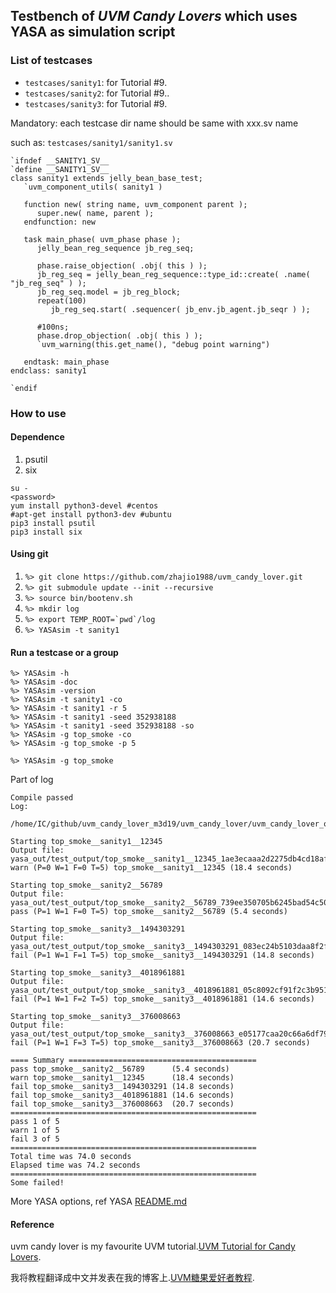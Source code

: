 ## Testbench of *UVM Candy Lovers* which uses YASA as simulation script

### List of testcases
- `testcases/sanity1`: for Tutorial #9.
- `testcases/sanity2`: for Tutorial #9..
- `testcases/sanity3`: for Tutorial #9.

Mandatory: each testcase dir name should be same with xxx.sv name

such as: `testcases/sanity1/sanity1.sv`

```
`ifndef __SANITY1_SV__
`define __SANITY1_SV__
class sanity1 extends jelly_bean_base_test;
   `uvm_component_utils( sanity1 )

   function new( string name, uvm_component parent );
      super.new( name, parent );
   endfunction: new

   task main_phase( uvm_phase phase );
      jelly_bean_reg_sequence jb_reg_seq;

      phase.raise_objection( .obj( this ) );
      jb_reg_seq = jelly_bean_reg_sequence::type_id::create( .name( "jb_reg_seq" ) );
      jb_reg_seq.model = jb_reg_block;
      repeat(100)
         jb_reg_seq.start( .sequencer( jb_env.jb_agent.jb_seqr ) );
      
      #100ns;
      phase.drop_objection( .obj( this ) );
      `uvm_warning(this.get_name(), "debug point warning")
      
   endtask: main_phase
endclass: sanity1

`endif
```
### How to use
#### Dependence

1. psutil
2. six

``` shell
su -
<password>
yum install python3-devel #centos
#apt-get install python3-dev #ubuntu
pip3 install psutil
pip3 install six
```

#### Using git
1. `%> git clone https://github.com/zhajio1988/uvm_candy_lover.git`
2. `%> git submodule update --init --recursive`
3. `%> source bin/bootenv.sh`
4. `%> mkdir log`
5. ``%> export TEMP_ROOT=`pwd`/log``
6. `%> YASAsim -t sanity1`

#### Run a testcase or a group
```
%> YASAsim -h    
%> YASAsim -doc 
%> YASAsim -version
%> YASAsim -t sanity1 -co
%> YASAsim -t sanity1 -r 5 
%> YASAsim -t sanity1 -seed 352938188
%> YASAsim -t sanity1 -seed 352938188 -so
%> YASAsim -g top_smoke -co
%> YASAsim -g top_smoke -p 5
```
`%> YASAsim -g top_smoke`

Part of log
```
Compile passed
Log:
    /home/IC/github/uvm_candy_lover_m3d19/uvm_candy_lover/uvm_candy_lover_out/top_smoke/candy_lover/compile.log

Starting top_smoke__sanity1__12345
Output file: yasa_out/test_output/top_smoke__sanity1__12345_1ae3ecaaa2d2275db4cd18af359c46ad39a7cf24/output.txt
warn (P=0 W=1 F=0 T=5) top_smoke__sanity1__12345 (18.4 seconds)

Starting top_smoke__sanity2__56789
Output file: yasa_out/test_output/top_smoke__sanity2__56789_739ee350705b6245bad54c506770c647a283d9e3/output.txt
pass (P=1 W=1 F=0 T=5) top_smoke__sanity2__56789 (5.4 seconds)

Starting top_smoke__sanity3__1494303291
Output file: yasa_out/test_output/top_smoke__sanity3__1494303291_083ec24b5103daa8f2f7b71e6dcdea957b0aae12/output.txt
fail (P=1 W=1 F=1 T=5) top_smoke__sanity3__1494303291 (14.8 seconds)

Starting top_smoke__sanity3__4018961881
Output file: yasa_out/test_output/top_smoke__sanity3__4018961881_05c8092cf91f2c3b951231c31a4c1151507866fd/output.txt
fail (P=1 W=1 F=2 T=5) top_smoke__sanity3__4018961881 (14.6 seconds)

Starting top_smoke__sanity3__376008663
Output file: yasa_out/test_output/top_smoke__sanity3__376008663_e05177caa20c66a6df793653ba83f3f1be33c653/output.txt
fail (P=1 W=1 F=3 T=5) top_smoke__sanity3__376008663 (20.7 seconds)

==== Summary ==========================================
pass top_smoke__sanity2__56789      (5.4 seconds)
warn top_smoke__sanity1__12345      (18.4 seconds)
fail top_smoke__sanity3__1494303291 (14.8 seconds)
fail top_smoke__sanity3__4018961881 (14.6 seconds)
fail top_smoke__sanity3__376008663  (20.7 seconds)
=======================================================
pass 1 of 5
warn 1 of 5
fail 3 of 5
=======================================================
Total time was 74.0 seconds
Elapsed time was 74.2 seconds
=======================================================
Some failed!
```
More YASA options, ref YASA [README.md](https://github.com/zhajio1988/YASA/blob/master/README.md)
#### Reference
uvm candy lover is my favourite UVM tutorial.[UVM Tutorial for Candy Lovers](http://cluelogic.com/).

我将教程翻译成中文并发表在我的博客上.[UVM糖果爱好者教程](https://blog.csdn.net/zhajio/column/info/20484).
